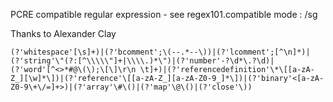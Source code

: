  
PCRE compatible regular expression - see regex101.compatible
mode : /sg

Thanks to Alexander Clay

```
(?'whitespace'[\s]+)|(?'bcomment';\(--.*--\))|(?'lcomment';[^\n]*)|(?'string'\"(?:[^\\\\\"]+|\\\\.)*\")|(?'number'-?\d*\.?\d)|(?'word'[^<>*#@\(\);\[\]\r\n \t]+)|(?'referencedefinition'\*\[[a-zA-Z_][\w]*\])|(?'reference'\[[a-zA-Z_][a-zA-Z0-9_]*\])|(?'binary'<[a-zA-Z0-9\+\/=]+>)|(?'array'\#\()|(?'map'\@\()|(?'close'\))
```
